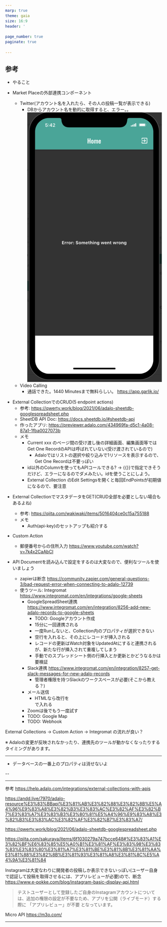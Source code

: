 ```yaml
---
marp: true
theme: gaia
size: 16:9
header: '　　　　　　　　　　　　　　　　　　　　　　　　　　　　　　　　　　　　　Copyright Ryo Imahashi'

page_number: true
paginate: true

---
```

## 参考
- やること

- Market Placeの外部連携コンポーネント
  <!-- - Youtube(固定の動画を見せられるだけ) -->
  - Twitter(アカウント名を入れたら、その人の投稿一覧が表示できる)
    - DBからアカウント名を動的に取得すると、エラー。。 ![](images/2021-11-26-05-42-47.png)
  <!-- - Google Sign-In (Google Developer Accountが有料なのでやらない: アカウントを作成するには、1 回限りの登録料として 25 ドルをお支払いいただく必要があります。アカウントの登録を完了するには、有効な身分証明書による本人確認が求められることがあります。ご本人であることを確認できなかった場合、登録料の払い戻しは行われません。) -->
  <!-- - Map(Google Map) GCPアカウント用にクレジットカード登録が必要なので、割愛 -->
  - Video Calling
    - 通話できた。1440 Minutesまで無料らしい。 https://app.garlik.io/

<!-- - IFTTTという選択肢もある？→ Adaloなかった -->
<!-- - pipedreamも使える？https://pipedream.com/apps/adalo/integrations/google-sheets
  - AdaloのアクションがGet all collection recordsしかない(Adaloのトリガーは0)ので断念 -->
- External CollectionでのCRUD(5 endpoint actions) 
  - 参考: https://qwerty.work/blog/2021/06/adalo-sheetdb-googlespreadsheet.php
  - SheetDB API Doc: https://docs.sheetdb.io/#sheetdb-api
  - 作ったアプリ: https://previewer.adalo.com/434969fa-d5c1-4a08-87a1-1fba0027073b
  - メモ
    - Current xxx のページ間の受け渡し後の詳細画面、編集画面等ではGet One RecordのAPIは呼ばれていない(受け渡されているので)
      - Adaloではリストの選択や絞り込みで1リソースを表示するので、Get One Recordは不要っぽい
    - id以外のColumnを使ってもAPIコールできる? -> {{}}で指定できそうだけど、エラーになるのでダメみたい。idを使うことにしよう。
    - External Collection のEdit Settingsを開くと毎回EndPointsが初期値になるので、要注意
<!-- Get All Records
Get One Record
Create a Record
Update a Record
Delete a Record -->
  <!-- - AirTableの説明は流石に盛り込めないので、GoogleSpreadSheetにしよう -->
- External CollectionでマスタデータをGET(CRUD全部を必要としない場合もあるよね)
  - 参考: https://qiita.com/wakiwaki/items/5016404ce0c15a755188
  - メモ
    - Auth(api-key)のセットアップも紹介する

- Custom Action
  - 郵便番号からの住所入力 https://www.youtube.com/watch?v=7k4x2CaAbCI

- API Documentを読み込んで設定をするのは大変なので、便利なツールを使いましょう
  - zapierは断念 https://community.zapier.com/general-questions-3/bad-request-error-when-connecting-to-adalo-12739
  - 使うツール: Integromat https://www.integromat.com/en/integrations/google-sheets
    - GoogleSpreadSheet連携 https://www.integromat.com/en/integration/8256-add-new-adalo-records-to-google-sheets
      - TODO: Googleアカウント作成
      - 15分に一回連携される
      - 一度Runしないと、Collection内のプロパティが選択できない
      - 空行を入れると、その上にレコードが挿入される
      - レコードの更新はWatch対象をUpdatedAtにすると連携されるが、新たな行が挿入されて重複してしまう
      - 手動でのスプレッドシート側の行挿入とか更新とかどうなるかは要検証
    - Slack連携 https://www.integromat.com/en/integration/8257-get-slack-messages-for-new-adalo-records
      - 管理者権限を持つSlackのワークスペースが必要(そこから教える？)
    <!-- - Twitterは有料プラン限定なので断念 -->
    - メール送信
      - HTMLなら改行を<br>で入れる
    - Zoomは後でもう一度試す
    - TODO: Google Map
    - TODO: Webhook

External Collections -> Custom Action -> Integromat の流れが良い？

※ Adaloの変更が反映されなかったり、連携先のツールが動かなくなったりするタイミングがあります。

---
- データベースの一番上のプロパティは消せないよ

--




--- 
参考
https://help.adalo.com/integrations/external-collections-with-apis

https://andd.live/7970/adalo-resource%E3%83%BBapi%E3%81%AB%E3%82%88%E3%82%8B%E5%A4%96%E9%83%A8%E3%82%B3%E3%83%AC%E3%82%AF%E3%82%B7%E3%83%A7%E3%83%B3%E3%80%81%E5%A4%96%E9%83%A8%E3%82%B3%E3%83%AC%E3%82%AF%E3%82%B7%E3%83%A7/

https://qwerty.work/blog/2021/06/adalo-sheetdb-googlespreadsheet.php

https://qiita.com/sakuraya/items/6f1030279a747bcce648#%E3%83%A1%E3%82%BF%E6%83%85%E5%A0%B1%E3%81%AF%E3%83%98%E3%83%83%E3%83%80%E3%81%A7%E3%81%BE%E3%81%8B%E3%81%AA%E3%81%88%E3%82%8B%E3%81%93%E3%81%A8%E3%81%8C%E5%A4%9A%E3%81%84

Instagramは大変なわりに開発者の投稿しか表示できないっぽい(ユーザー自身で認証して投稿を取得させるには、アプリレビューが必要)ので、断念 
https://www.e-pokke.com/blog/instagram-basic-display-api.html
>テストユーザーとして登録したご自身のInstagramアカウントについては、追加の権限の設定が不要なため、アプリを公開（ライブモード）する際に 「アプリレビュー」が不要 となっています。

Micro API https://m3o.com/

---